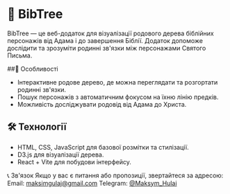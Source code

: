 # 📜 BibTree
BibTree — це веб-додаток для візуалізації родового дерева біблійних персонажів від Адама і до завершення Біблії. Додаток допоможе дослідити та зрозуміти родинні зв'язки між персонажами Святого Письма.

##📖 Особливості
  * Інтерактивне родове дерево, де можна переглядати та розгортати родинні зв'язки.
  * Пошук персонажів з автоматичним фокусом на їхню лінію предків.
  * Можливість досліджувати родовід від Адама до Христа.

## 🛠 Технології
  * HTML, CSS, JavaScript для базової розмітки та стилізації.
  * D3.js для візуалізації дерева.
  * React + Vite для побудови інтерфейсу.

📞 Зв'язок
Якщо у вас є питання або пропозиції, звертайтеся за адресою:
  Email: maksimgulaj@gmail.com
  Telegram: [@Maksym_Hulai](https://t.me/Maksym_Hulai)
